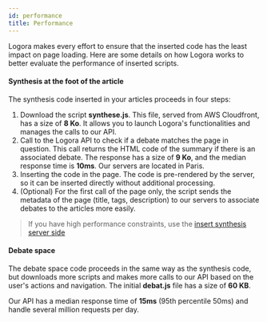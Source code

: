 ```yaml
---
id: performance
title: Performance
---
```


Logora makes every effort to ensure that the inserted code has the least impact on page loading. Here are some details on how Logora works to better evaluate the performance of inserted scripts.

#### Synthesis at the foot of the article

The synthesis code inserted in your articles proceeds in four steps:
1. Download the script **synthese.js**. This file, served from AWS Cloudfront, has a size of **8 Ko**. It allows you to launch Logora's functionalities and manages the calls to our API.
2. Call to the Logora API to check if a debate matches the page in question. This call returns the HTML code of the summary if there is an associated debate. The response has a size of **9 Ko**, and the median response time is **10ms**. Our servers are located in Paris.
3. Inserting the code in the page. The code is pre-rendered by the server, so it can be inserted directly without additional processing.
4. (Optional) For the first call of the page only, the script sends the metadata of the page (title, tags, description) to our servers to associate debates to the articles more easily.

> If you have high performance constraints, use the [insert synthesis server side](installation/api.md)

#### Debate space

The debate space code proceeds in the same way as the synthesis code, but downloads more scripts and makes more calls to our API based on the user's actions and navigation. The initial **debat.js** file has a size of **60 KB**.

Our API has a median response time of **15ms** (95th percentile 50ms) and handle several million requests per day.
